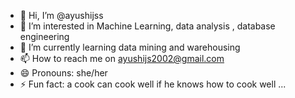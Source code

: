 - 👋 Hi, I’m @ayushijss
- 👀 I’m interested in Machine Learning, data analysis , database engineering
- 🌱 I’m currently learning data mining and warehousing 
- 📫 How to reach me on ayushijs2002@gmail.com
- 😄 Pronouns: she/her
- ⚡ Fun fact: a cook can cook well if he knows how to cook well ...

 
